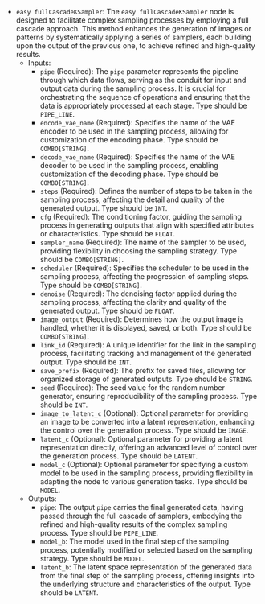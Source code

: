 - `easy fullCascadeKSampler`: The `easy fullCascadeKSampler` node is designed to facilitate complex sampling processes by employing a full cascade approach. This method enhances the generation of images or patterns by systematically applying a series of samplers, each building upon the output of the previous one, to achieve refined and high-quality results.
    - Inputs:
        - `pipe` (Required): The `pipe` parameter represents the pipeline through which data flows, serving as the conduit for input and output data during the sampling process. It is crucial for orchestrating the sequence of operations and ensuring that the data is appropriately processed at each stage. Type should be `PIPE_LINE`.
        - `encode_vae_name` (Required): Specifies the name of the VAE encoder to be used in the sampling process, allowing for customization of the encoding phase. Type should be `COMBO[STRING]`.
        - `decode_vae_name` (Required): Specifies the name of the VAE decoder to be used in the sampling process, enabling customization of the decoding phase. Type should be `COMBO[STRING]`.
        - `steps` (Required): Defines the number of steps to be taken in the sampling process, affecting the detail and quality of the generated output. Type should be `INT`.
        - `cfg` (Required): The conditioning factor, guiding the sampling process in generating outputs that align with specified attributes or characteristics. Type should be `FLOAT`.
        - `sampler_name` (Required): The name of the sampler to be used, providing flexibility in choosing the sampling strategy. Type should be `COMBO[STRING]`.
        - `scheduler` (Required): Specifies the scheduler to be used in the sampling process, affecting the progression of sampling steps. Type should be `COMBO[STRING]`.
        - `denoise` (Required): The denoising factor applied during the sampling process, affecting the clarity and quality of the generated output. Type should be `FLOAT`.
        - `image_output` (Required): Determines how the output image is handled, whether it is displayed, saved, or both. Type should be `COMBO[STRING]`.
        - `link_id` (Required): A unique identifier for the link in the sampling process, facilitating tracking and management of the generated output. Type should be `INT`.
        - `save_prefix` (Required): The prefix for saved files, allowing for organized storage of generated outputs. Type should be `STRING`.
        - `seed` (Required): The seed value for the random number generator, ensuring reproducibility of the sampling process. Type should be `INT`.
        - `image_to_latent_c` (Optional): Optional parameter for providing an image to be converted into a latent representation, enhancing the control over the generation process. Type should be `IMAGE`.
        - `latent_c` (Optional): Optional parameter for providing a latent representation directly, offering an advanced level of control over the generation process. Type should be `LATENT`.
        - `model_c` (Optional): Optional parameter for specifying a custom model to be used in the sampling process, providing flexibility in adapting the node to various generation tasks. Type should be `MODEL`.
    - Outputs:
        - `pipe`: The output `pipe` carries the final generated data, having passed through the full cascade of samplers, embodying the refined and high-quality results of the complex sampling process. Type should be `PIPE_LINE`.
        - `model_b`: The model used in the final step of the sampling process, potentially modified or selected based on the sampling strategy. Type should be `MODEL`.
        - `latent_b`: The latent space representation of the generated data from the final step of the sampling process, offering insights into the underlying structure and characteristics of the output. Type should be `LATENT`.
